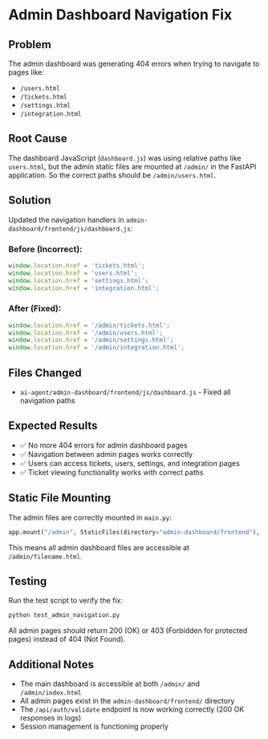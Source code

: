 # Admin Dashboard Navigation Fix

## Problem
The admin dashboard was generating 404 errors when trying to navigate to pages like:
- `/users.html` 
- `/tickets.html`
- `/settings.html`
- `/integration.html`

## Root Cause
The dashboard JavaScript (`dashboard.js`) was using relative paths like `users.html`, but the admin static files are mounted at `/admin/` in the FastAPI application. So the correct paths should be `/admin/users.html`.

## Solution
Updated the navigation handlers in `admin-dashboard/frontend/js/dashboard.js`:

### Before (Incorrect):
```javascript
window.location.href = 'tickets.html';
window.location.href = 'users.html';
window.location.href = 'settings.html';
window.location.href = 'integration.html';
```

### After (Fixed):
```javascript
window.location.href = '/admin/tickets.html';
window.location.href = '/admin/users.html';
window.location.href = '/admin/settings.html';
window.location.href = '/admin/integration.html';
```

## Files Changed
- `ai-agent/admin-dashboard/frontend/js/dashboard.js` - Fixed all navigation paths

## Expected Results
- ✅ No more 404 errors for admin dashboard pages
- ✅ Navigation between admin pages works correctly
- ✅ Users can access tickets, users, settings, and integration pages
- ✅ Ticket viewing functionality works with correct paths

## Static File Mounting
The admin files are correctly mounted in `main.py`:
```python
app.mount("/admin", StaticFiles(directory="admin-dashboard/frontend"), name="admin")
```

This means all admin dashboard files are accessible at `/admin/filename.html`.

## Testing
Run the test script to verify the fix:
```bash
python test_admin_navigation.py
```

All admin pages should return 200 (OK) or 403 (Forbidden for protected pages) instead of 404 (Not Found).

## Additional Notes
- The main dashboard is accessible at both `/admin/` and `/admin/index.html`
- All admin pages exist in the `admin-dashboard/frontend/` directory
- The `/api/auth/validate` endpoint is now working correctly (200 OK responses in logs)
- Session management is functioning properly